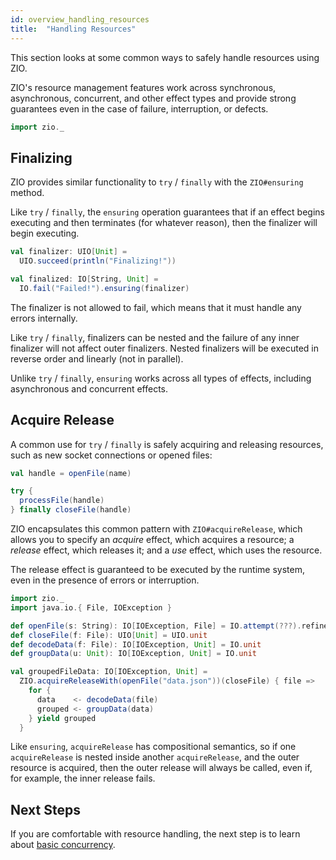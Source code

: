 ```yaml
---
id: overview_handling_resources
title:  "Handling Resources"
---
```


This section looks at some common ways to safely handle resources using ZIO.

ZIO's resource management features work across synchronous, asynchronous, concurrent, and other effect types and provide strong guarantees even in the case of failure, interruption, or defects.

```scala mdoc:invisible
import zio._
```

## Finalizing

ZIO provides similar functionality to `try` / `finally` with the `ZIO#ensuring` method. 

Like `try` / `finally`, the `ensuring` operation guarantees that if an effect begins executing and then terminates (for whatever reason), then the finalizer will begin executing.

```scala mdoc
val finalizer: UIO[Unit] = 
  UIO.succeed(println("Finalizing!"))

val finalized: IO[String, Unit] = 
  IO.fail("Failed!").ensuring(finalizer)
```

The finalizer is not allowed to fail, which means that it must handle any errors internally.

Like `try` / `finally`, finalizers can be nested and the failure of any inner finalizer will not affect outer finalizers. Nested finalizers will be executed in reverse order and linearly (not in parallel).

Unlike `try` / `finally`, `ensuring` works across all types of effects, including asynchronous and concurrent effects.

## Acquire Release 

A common use for `try` / `finally` is safely acquiring and releasing resources, such as new socket connections or opened files:

```scala 
val handle = openFile(name)

try {
  processFile(handle)
} finally closeFile(handle)
```

ZIO encapsulates this common pattern with `ZIO#acquireRelease`, which allows you to specify an _acquire_ effect, which acquires a resource; a _release_ effect, which releases it; and a _use_ effect, which uses the resource.

The release effect is guaranteed to be executed by the runtime system, even in the presence of errors or interruption.

```scala mdoc:invisible
import zio._
import java.io.{ File, IOException }

def openFile(s: String): IO[IOException, File] = IO.attempt(???).refineToOrDie[IOException]
def closeFile(f: File): UIO[Unit] = UIO.unit
def decodeData(f: File): IO[IOException, Unit] = IO.unit
def groupData(u: Unit): IO[IOException, Unit] = IO.unit
```

```scala mdoc:silent
val groupedFileData: IO[IOException, Unit] = 
  ZIO.acquireReleaseWith(openFile("data.json"))(closeFile) { file =>
    for {
      data    <- decodeData(file)
      grouped <- groupData(data)
    } yield grouped
  }
```

Like `ensuring`, `acquireRelease` has compositional semantics, so if one `acquireRelease` is nested inside another `acquireRelease`, and the outer resource is acquired, then the outer release will always be called, even if, for example, the inner release fails.

## Next Steps

If you are comfortable with resource handling, the next step is to learn about [basic concurrency](basic_concurrency.md).
